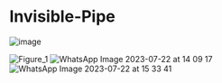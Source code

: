 # Invisible-Pipe

![image](https://user-images.githubusercontent.com/101499028/229133034-7af8042b-f329-4d79-8ccf-9864ea700220.png)

![Figure_1](https://github.com/Gidiy/Invisible-Pipe/assets/101499028/60c58271-5d61-4ce3-aa86-f595f8da4d06)
![WhatsApp Image 2023-07-22 at 14 09 17](https://github.com/Gidiy/Invisible-Pipe/assets/101499028/b2245777-3bef-4c44-8ddb-9a33b68f4955)
![WhatsApp Image 2023-07-22 at 15 33 41](https://github.com/Gidiy/Invisible-Pipe/assets/101499028/8603a363-366a-4898-aff7-01b0673b7d6d)
